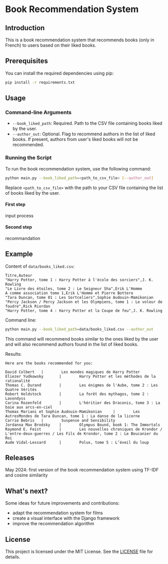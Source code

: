 # Book Recommendation System

## Introduction

This is a book recommendation system that recommends books (only in French) to users based on their liked books.

## Prerequisites

You can install the required dependencies using pip:

```bash
pip install -r requirements.txt
```

## Usage

### Command-line Arguments

- `--book_liked_path`: Required. Path to the CSV file containing books liked by the user.
- `--author_out`: Optional. Flag to recommend authors in the list of liked books. If present, authors from user's liked books will not be recommended.

### Running the Script

To run the book recommendation system, use the following command:

```bash
python main.py --book_liked_path=<path_to_csv_file> [--author_out]
```

Replace `<path_to_csv_file>` with the path to your CSV file containing the list of books liked by the user.

#### First step

input process

#### Second step

recommandation

## Example

Content of ```data/books_liked.csv```:

```
Titre,Auteur
"Harry Potter, tome 1 : Harry Potter à l'école des sorciers",J. K. Rowling
"Le Livre des étoiles, tome 2 : Le Seigneur Sha",Erik L'Homme
A comme association tome 1,Erik L'Homme et Pierre Bottero
"Tara Duncan, tome 01 : Les Sortceliers",Sophie Audouin-Mamikonian
"Percy Jackson / Percy Jackson et les Olympiens, tome 1 : Le voleur de foudre",Rick Riordan
"Harry Potter, tome 4 : Harry Potter et la Coupe de feu",J. K. Rowling
```

Command line:

```bash
python main.py --book_liked_path=data/books_liked.csv --author_out
```

This command will recommend books similar to the ones liked by the user and will also recommend authors found in the list of liked books.

Results:
```
Here are the books recommended for you:

David Colbert   |        Les mondes magiques de Harry Potter
Eliezer Yudkowsky       |        Harry Potter et les méthodes de la rationalité
Thomas C. Durand        |        Les énigmes de l'Aube, tome 2 : Les Quatre Vérités
Robert Holdstock        |        La forêt des mythagos, tome 2 : Lavondyss
Carina Rozenfeld        |        L'héritier des Draconis, tome 3 : La baie aux arcs-en-ciel
Thomas Mariani et Sophie Audouin-Mamikonian     |        Les AutresMondes de Tara Duncan, tome 1 : La danse de la licorne
Carrie Bebris   |        Suspense and Sensibility
Jordanna Max Brodsky    |        Olympus Bound, book 1: The Immortals
Raymond E. Feist        |        Les nouvelles chroniques de Krondor / L'entre-deux-guerres / Les Fils de Krondor, tome 2 : Le Boucanier du Roi
Aude Vidal-Lessard      |        Polux, tome 5 : L’éveil du loup
```

## Releases

May 2024: first version of the book recommendation system using TF-IDF and cosine similarity

## What's next?

Some ideas for future improvements and contributions: 
- adapt the recommendation system for films
- create a visual interface with the Django framework
- improve the recommendation algorithm

## License

This project is licensed under the MIT License. See the [LICENSE](LICENSE) file for details.